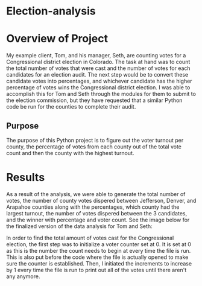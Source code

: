 # Election-analysis
# Overview of Project
My example client, Tom, and his manager, Seth, are counting votes for a Congressional district election in Colorado. The task at hand was to count the total number of votes that were cast and the number of votes for each candidates for an election audit. The next step would be to convert these candidate votes into percentages, and whichever candidate has the higher percentage of votes wins the Congressional district election. I was able to accomplish this for Tom and Seth through the modules for them to submit to the election commission, but they have requested that a similar Python code be run for the counties to complete their audit. 
## Purpose
The purpose of this Python project is to figure out the voter turnout per county, the percentage of votes from each county out of the total vote count and then the county with the highest turnout. 
# Results
As a result of the analysis, we were able to generate the total number of votes, the number of county votes dispered between Jefferson, Denver, and Arapahoe counties along with the percentages, which county had the largest turnout, the number of votes dispered between the 3 candidates, and the winner with percentage and voter count. See the image below for the finalized version of the data analysis for Tom and Seth:



In order to find the total amount of votes cast for the Congressional election, the first step was to initialize a voter counter set at 0. It is set at 0 as this is the number the count needs to begin at every time the file is run. This is also put before the code where the file is actually opened to make sure the counter is established. Then, I initiated the increments to increase by 1 every time the file is run to print out all of the votes until there aren't any anymore.

